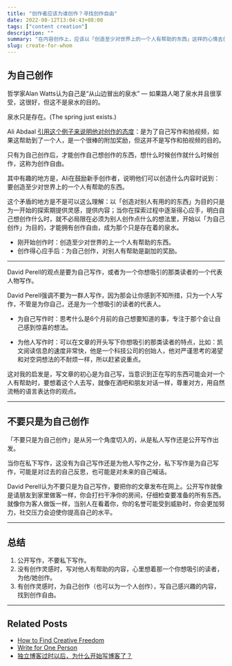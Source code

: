 ```yaml
---
title: "创作者应该为谁创作？寻找创作自由"
date: 2022-08-12T13:04:43+08:00
tags: ["content creation"]
description: ""
summary: "在内容创作上，应该以「创造至少对世界上的一个人有帮助的东西」这样的心情去创作，还是以「为自己创造，让帮助到别人这件事成为附加奖励」的心情去创作呢..."
slug: create-for-whom
---
```


## 为自己创作
哲学家Alan Watts认为自己是“从山边冒出的泉水” — 如果路人喝了泉水并且很享受，这很好，但这不是泉水的目的。

泉水只是存在。(The spring just exists.)


Ali Abdaal [引用这个例子来说明他对创作的态度](https://aliabdaal.com/how-to-find-creative-freedom/)：是为了自己写作和拍视频，如果这帮助到了一个人，是一个很棒的附加奖励，但这并不是写作和拍视频的目的。

只有为自己创作后，才能创作自己想创作的东西，想什么时候创作就什么时候创作，这称为创作自由。

其中有趣的地方是，Ali在鼓励新手创作者，说明他们可以创造什么内容时说到：要创造至少对世界上的一个人有帮助的东西。

这个矛盾的地方是不是可以这么理解：以「创造对别人有用的的东西」为目的只是为一开始的探索期提供灵感，提供内容；当你在探索过程中逐渐得心应手，明白自己想创作什么时，就不必局限在必须为别人创作点什么的想法里，开始以「为自己创作」为目的，才能拥有创作自由，成为那个只是存在着的泉水。

- 刚开始创作时：创造至少对世界的上一个人有帮助的东西。
- 创作得心应手后：为自己创作，对别人有帮助是副加的奖励。

---
David Perell的观点是要为自己写作，或者为一个你想吸引的那类读者的一个代表人物写作。

David Perell强调不要为一群人写作，因为那会让你感到不知所措，只为一个人写作，不管是为你自己，还是为一个想吸引的读者的代表人。

- 为自己写作时：思考什么是6个月前的自己想要知道的事，专注于那个会让自己感到惊喜的想法。

- 为他人写作时：可以在文章的开头写下你想吸引的那类读者的特点，比如：凯文阅读信息的速度非常快，他是一个科技公司的创始人，他对严谨思考的渴望和对空洞想法的不耐烦一样，所以赶紧说重点。

这对我的启发是，写文章的初心是为自己写，当意识到正在写的东西可能会对一个人有帮助时，要想着这个人去写，就像在酒吧和朋友对话一样，尊重对方，用自然流畅的语言表达你的观点。

---
## 不要只是为自己创作

「不要只是为自己创作」是从另一个角度切入的，从是私人写作还是公开写作出发。

当你在私下写作，这没有为自己写作还是为他人写作之分，私下写作是为自己写作，可能是对过去的自己反思，也可能是对未来的自己喊话。

David Perell认为不要只是为自己写作，要把你的文章发布在网上。公开写作就像是请朋友到家里做客一样，你会打扫干净你的房间，仔细检查要准备的所有东西。就像你为客人做饭一样，当别人在看着你，你的名誉可能受到威胁时，你会更加努力，社交压力会迫使你提高自己的水平。

---
## 总结
1. 公开写作，不要私下写作。
2. 没有创作灵感时，写对他人有帮助的内容，心里想着那一个你想吸引的读者，为他/她创作。
3. 有创作灵感时，为自己创作（也可以为一个人创作），写自己感兴趣的内容，找到创作自由。

---
## Related Posts
- [How to Find Creative Freedom](https://aliabdaal.com/how-to-find-creative-freedom/)
- [Write for One Person](https://perell.com/note/write-for-yourself/)
- [独立博客过时以后，为什么开始写博客了？](/blog/life/why-blog/)
